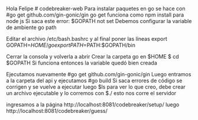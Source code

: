 Hola Felipe # codebreaker-web
Para instalar paquetes en go se hace con #go get github.com/gin-gonic/gin
go get funciona como npm install para node js
Si saca este error: $GOPATH not set
Debemos configurar la variable de ambiente go path

Editar el archivo /etc/bash.bashrc y al final poner las líneas
export GOPATH=$HOME/go
export PATH=$PATH:$GOPATH/bin

Cerrar la consola y volverla a abrir
Crear la carpeta go en $HOME
$ cd $GOPATH Si funciona entonces la variable quedó bien creada

Ejecutamos nuevamente #go get github.com/gin-gonic/gin
Luego entramos a la carpeta del api y ejecutamos #go build
Si saca errores de código se corrigen y se vuelve a ejecutar
luego $ls para ver lo que creo, debe crear un archivo ejecutable y lo corremos con $./<nombre archivo creado con el build> esto nos corre el servidor

ingresamos a la página  http://localhost:8081/codebreaker/setup/<number secreto>
luego http://localhost:8081/codebreaker/guess/<number a comparar>
